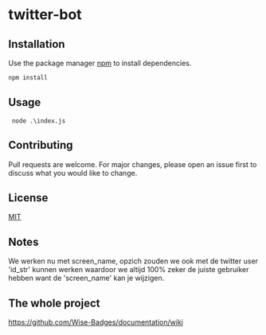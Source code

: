 # twitter-bot

## Installation

Use the package manager [npm](https://www.npmjs.com/) to install dependencies.

```bash
npm install
```

## Usage

```
 node .\index.js
```

## Contributing

Pull requests are welcome. For major changes, please open an issue first to discuss what you would like to change.

## License

[MIT](https://choosealicense.com/licenses/mit/)

## Notes

We werken nu met screen_name, opzich zouden we ook met de twitter user 'id_str' kunnen werken waardoor we altijd 100% zeker de juiste gebruiker hebben want de 'screen_name' kan je wijzigen.

## The whole project
https://github.com/Wise-Badges/documentation/wiki
